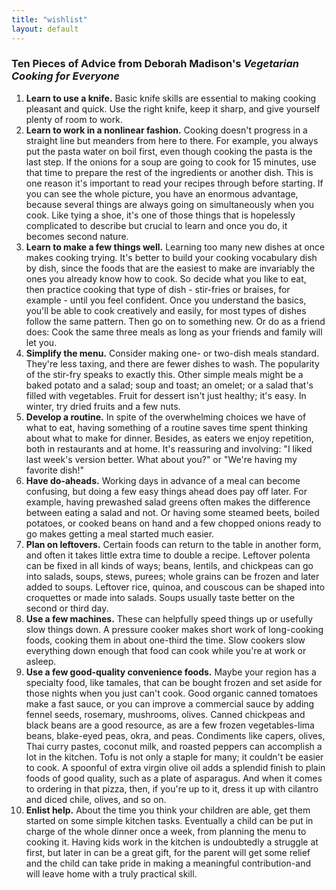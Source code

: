 ```yaml
---
title: "wishlist"
layout: default
---
```



### Ten Pieces of Advice from Deborah Madison's _Vegetarian Cooking for Everyone_



1. **Learn to use a knife.** Basic knife skills are essential to making cooking pleasant and quick. Use the right knife, keep it sharp, and give yourself plenty of room to work.
2. **Learn to work in a nonlinear fashion.** Cooking doesn't progress in a straight line but meanders from here to there. For example, you always put the pasta water on boil first, even though cooking the pasta is the last step. If the onions for a soup are going to cook for 15 minutes, use that time to prepare the rest of the ingredients or another dish. This is one reason it's important to read your recipes through before starting. If you can see the whole picture, you have an enormous advantage, because several things are always going on simultaneously when you cook. Like tying a shoe, it's one of those things that is hopelessly complicated to describe but crucial to learn and once you do, it becomes second nature.
3. **Learn to make a few things well.** Learning too many new dishes at once makes cooking trying. It's better to build your cooking vocabulary dish by dish, since the foods that are the easiest to make are invariably the ones you already know how to cook. So decide what you like to eat, then practice cooking that type of dish - stir-fries or braises, for example - until you feel confident. Once you understand the basics, you'll be able to cook creatively and easily, for most types of dishes follow the same pattern. Then go on to something new. Or do as a friend does: Cook the same three meals as long as your friends and family will let you.
4. **Simplify the menu.** Consider making one- or two-dish meals standard. They're less taxing, and there are fewer dishes to wash. The popularity of the stir-fry speaks to exactly this. Other simple meals might be a baked potato and a salad; soup and toast; an omelet; or a salad that's filled with vegetables. Fruit for dessert isn't just healthy; it's easy. In winter, try dried fruits and a few nuts.
5. **Develop a routine.** In spite of the overwhelming choices we have of what to eat, having something of a routine saves time spent thinking about what to make for dinner. Besides, as eaters we enjoy repetition, both in restaurants and at home. It's reassuring and involving: "I liked last week's version better. What about you?" or "We're having my favorite dish!" 
6. **Have do-aheads.** Working days in advance of a meal can become confusing, but doing a few easy things ahead does pay off later. For example, having prewashed salad greens often makes the difference between eating a salad and not. Or having some steamed beets, boiled potatoes, or cooked beans on hand and a few chopped onions ready to go makes getting a meal started much easier. 
7. **Plan on leftovers.** Certain foods can return to the table in another form, and often it takes little extra time to double a recipe. Leftover polenta can be fixed in all kinds of ways; beans, lentils, and chickpeas can go into salads, soups, stews, purees; whole grains can be frozen and later added to soups. Leftover rice, quinoa, and couscous can be shaped into croquettes or made into salads. Soups usually taste better on the second or third day.
8. **Use a few machines.** These can helpfully speed things up or usefully slow things down. A pressure cooker makes short work of long-cooking foods, cooking them in about one-third the time. Slow cookers slow everything down enough that food can cook while you're at work or asleep. 
9. **Use a few good-quality convenience foods.** Maybe your region has a specialty food, like tamales, that can be bought frozen and set aside for those nights when you just can't cook. Good organic canned tomatoes make a fast sauce, or you can improve a commercial sauce by adding fennel seeds, rosemary, mushrooms, olives. Canned chickpeas and black beans are a good resource, as are a few frozen vegetables-lima beans, blake-eyed peas, okra, and peas. Condiments like capers, olives, Thai curry pastes, coconut milk, and roasted peppers can accomplish a lot in the kitchen. Tofu is not only a staple for many; it couldn't be easier to cook. A spoonful of extra virgin olive oil adds a splendid finish to plain foods of good quality, such as a plate of asparagus. And when it comes to ordering in that pizza, then, if you're up to it, dress it up with cilantro and diced chile, olives, and so on.
10. **Enlist help.** About the time you think your children are able, get them started on some simple kitchen tasks. Eventually a child can be put in charge of the whole dinner once a week, from planning the menu to cooking it. Having kids work in the kitchen is undoubtedly a struggle at first, but later in can be a great gift, for the parent will get some relief and the child can take pride in making a meaningful contribution-and will leave home with a truly practical skill. 